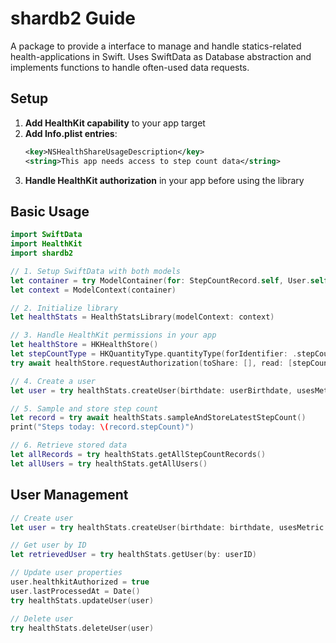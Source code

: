 # shardb2 Guide
A package to provide a interface to manage and handle statics-related health-applications in Swift. Uses SwiftData as Database abstraction and implements functions to handle often-used data requests.

## Setup

1. **Add HealthKit capability** to your app target
2. **Add Info.plist entries**:
   ```xml
   <key>NSHealthShareUsageDescription</key>
   <string>This app needs access to step count data</string>
   ```
3. **Handle HealthKit authorization** in your app before using the library

## Basic Usage

```swift
import SwiftData
import HealthKit
import shardb2

// 1. Setup SwiftData with both models
let container = try ModelContainer(for: StepCountRecord.self, User.self)
let context = ModelContext(container)

// 2. Initialize library
let healthStats = HealthStatsLibrary(modelContext: context)

// 3. Handle HealthKit permissions in your app
let healthStore = HKHealthStore()
let stepCountType = HKQuantityType.quantityType(forIdentifier: .stepCount)!
try await healthStore.requestAuthorization(toShare: [], read: [stepCountType])

// 4. Create a user
let user = try healthStats.createUser(birthdate: userBirthdate, usesMetric: true)

// 5. Sample and store step count
let record = try await healthStats.sampleAndStoreLatestStepCount()
print("Steps today: \(record.stepCount)")

// 6. Retrieve stored data
let allRecords = try healthStats.getAllStepCountRecords()
let allUsers = try healthStats.getAllUsers()
```

## User Management

```swift
// Create user
let user = try healthStats.createUser(birthdate: birthdate, usesMetric: true)

// Get user by ID
let retrievedUser = try healthStats.getUser(by: userID)

// Update user properties
user.healthkitAuthorized = true
user.lastProcessedAt = Date()
try healthStats.updateUser(user)

// Delete user
try healthStats.deleteUser(user)
```
